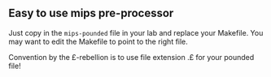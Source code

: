 ## Easy to use mips pre-processor

Just copy in the <code>mips-pounded</code> file in your lab and replace your Makefile. You may want to edit the Makefile to point to the right file. 

Convention by the £-rebellion is to use file extension .£ for your pounded file! 